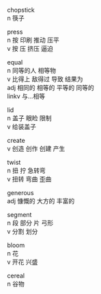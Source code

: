 chopstick  
n 筷子  

press  
n 按 印刷 推动 压平  
v 按 压 挤压 逼迫  

equal  
n 同等的人 相等物  
v 比得上 敌得过 导致 结果为  
adj 相同的 相等的 平等的 同等的  
linkv 与...相等  

lid  
n 盖子 眼睑 限制  
v 给装盖子  

create  
v 创造 创作 创建 产生  

twist  
n 扭 拧 急转弯  
v 扭转 弯曲 歪曲  

generous  
adj 慷慨的 大方的 丰富的  

segment  
n 段 部分 片 弓形  
v 分割 划分  

bloom  
n 花  
v 开花 兴盛  

cereal  
n 谷物  
